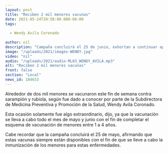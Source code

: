 ```yaml
---
layout: post
title: "Reciben 2 mil menores vacunas"
date: 2021-05-24T20:58:00.000-06:00
tags:
  
  - Wendy Avila Coronado
  
author: nil
description: "Campaña concluirá el 25 de junio, exhortan a continuar aplicando vacunas."
image: "/uploads/2021/images-WENDY.jpg"
video: "nil"
audio: "/uploads/2021/audio-ML03_WENDY_AVILA.mp3"
alt: "Reciben 2 mil menores vacunas"
front: false
section: "Local"
news_id: 184633
---
```


Alrededor de dos mil menores se vacunaron este fin de semana contra sarampión y rubiola, según fue dado a conocer por parte de la Subdirectora de Medicina Preventiva y Promoción de la Salud, Wendy Avila Coronado. 

Esta ocasión solamente fue algo extraordinario, dijo, ya que la vacunación se lleva a cabo todo el mes de mayo y junio con el fin de completar el esquema de vacunación de menores entre 1 a 4 años.
 
Cabe recordar que la campaña concluirá el 25 de mayo, afirmando que estas vacunas siempre están disponibles con el fin de que se lleve a cabo la inmunización de los menores para estas enfermedades.
